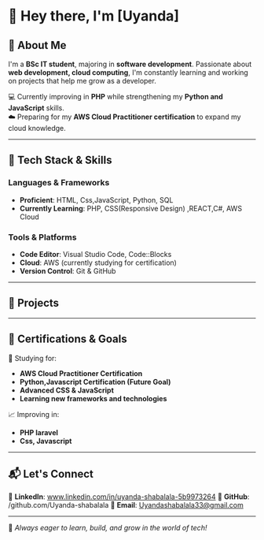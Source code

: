 # 👋 Hey there, I'm [Uyanda]  

## 🚀 About Me  
I'm a **BSc IT student**, majoring in **software development**. Passionate about **web development, cloud computing**, I'm constantly learning and working on projects that help me grow as a developer.  

💻 Currently improving in **PHP** while strengthening my **Python and JavaScript** skills.  
☁️ Preparing for my **AWS Cloud Practitioner certification** to expand my cloud knowledge.  
  

---

## 🔧 Tech Stack & Skills  
### **Languages & Frameworks**  
- **Proficient**: HTML, Css,JavaScript, Python, SQL  
- **Currently Learning**: PHP, CSS(Responsive Design) ,REACT,C#, AWS Cloud  

### **Tools & Platforms**  
- **Code Editor**: Visual Studio Code, Code::Blocks  
- **Cloud**: AWS (currently studying for certification)  
- **Version Control**: Git & GitHub  

---

## 📌 Projects  

---

## 📜 Certifications & Goals  
📖 Studying for:  
- **AWS Cloud Practitioner Certification**  
- **Python,Javascript Certification (Future Goal)**  
- **Advanced CSS & JavaScript**
- **Learning new frameworks and technologies**

📈 Improving in:  
- **PHP laravel**  
- **Css, Javascript**  

---

## 📬 Let's Connect  
💼 **LinkedIn**:  www.linkedin.com/in/uyanda-shabalala-5b9973264
📂 **GitHub**: /github.com/Uyanda-shabalala
📧 **Email**: Uyandashabalala33@gmail.com

---  

🚀 *Always eager to learn, build, and grow in the world of tech!*
